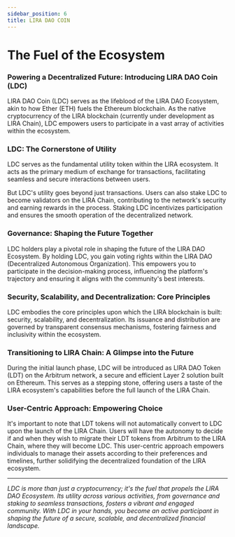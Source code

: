 ```yaml
---
sidebar_position: 6
title: LIRA DAO COIN
---
```


# The Fuel of the Ecosystem

### Powering a Decentralized Future: Introducing LIRA DAO Coin (LDC)
LIRA DAO Coin (LDC) serves as the lifeblood of the LIRA DAO Ecosystem, akin to how Ether (ETH) fuels the Ethereum blockchain. As the native cryptocurrency of the LIRA blockchain (currently under development as LIRA Chain), LDC empowers users to participate in a vast array of activities within the ecosystem.

### LDC: The Cornerstone of Utility
LDC serves as the fundamental utility token within the LIRA ecosystem. It acts as the primary medium of exchange for transactions, facilitating seamless and secure interactions between users.

But LDC's utility goes beyond just transactions. Users can also stake LDC to become validators on the LIRA Chain, contributing to the network's security and earning rewards in the process. Staking LDC incentivizes participation and ensures the smooth operation of the decentralized network.

### Governance: Shaping the Future Together
LDC holders play a pivotal role in shaping the future of the LIRA DAO Ecosystem. By holding LDC, you gain voting rights within the LIRA DAO (Decentralized Autonomous Organization). This empowers you to participate in the decision-making process, influencing the platform's trajectory and ensuring it aligns with the community's best interests.

### Security, Scalability, and Decentralization: Core Principles
LDC embodies the core principles upon which the LIRA blockchain is built: security, scalability, and decentralization. Its issuance and distribution are governed by transparent consensus mechanisms, fostering fairness and inclusivity within the ecosystem.

### Transitioning to LIRA Chain: A Glimpse into the Future
During the initial launch phase, LDC will be introduced as LIRA DAO Token (LDT) on the Arbitrum network, a secure and efficient Layer 2 solution built on Ethereum. This serves as a stepping stone, offering users a taste of the LIRA ecosystem's capabilities before the full launch of the LIRA Chain.

### User-Centric Approach: Empowering Choice
It's important to note that LDT tokens will not automatically convert to LDC upon the launch of the LIRA Chain. Users will have the autonomy to decide if and when they wish to migrate their LDT tokens from Arbitrum to the LIRA Chain, where they will become LDC. This user-centric approach empowers individuals to manage their assets according to their preferences and timelines, further solidifying the decentralized foundation of the LIRA ecosystem.

---

*LDC is more than just a cryptocurrency; it's the fuel that propels the LIRA DAO Ecosystem. Its utility across various activities, from governance and staking to seamless transactions, fosters a vibrant and engaged community. With LDC in your hands, you become an active participant in shaping the future of a secure, scalable, and decentralized financial landscape.*
